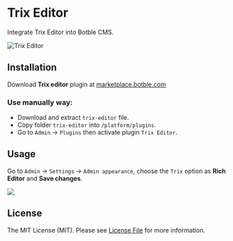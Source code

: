 # Trix Editor

Integrate Trix Editor into Botble CMS.

![Trix Editor](https://github.com/FriendsOfBotble/trix-editor/assets/56961917/1f2e4f9c-5e77-40b4-b4ea-8f0a1edffa5f)

## Installation

Download **Trix editor** plugin at [marketplace.botble.com](https://marketplace.botble.com/products/friendsofbotble/trix-editor)

### Use manually way:

- Download and extract `trix-editor` file.
- Copy folder `trix-editor` into `/platform/plugins`.
- Go to `Admin` -> `Plugins` then activate plugin `Trix Editor`.

## Usage

Go to `Admin` -> `Settings` -> `Admin appearance`, choose the `Trix` option as **Rich Editor** and **Save changes**.

![](https://github.com/FriendsOfBotble/trix-editor/assets/56961917/25dd62c0-198e-4c5c-b1ca-d4c5e023567f)

## License

The MIT License (MIT). Please see [License File](LICENSE.md) for more information.
